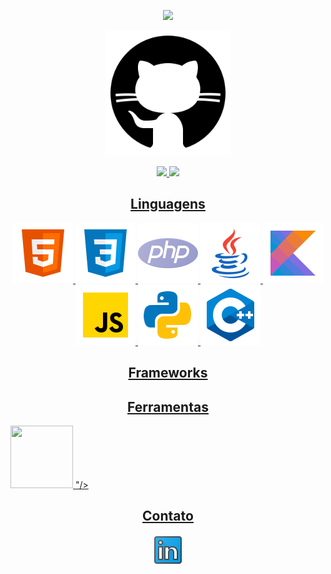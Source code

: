 <!-- Olá mensagem de apresentação com animação -->
<p align="center">
  <img src="https://readme-typing-svg.herokuapp.com/?lines=Seja+bem-vindo;Meu+nome+é;Joao+Pedro+Silva+de+Oliveira&center=true&width=380&height=45">
</p>


<!-- Foto -->
<p align="center">
  <img src="github-500.png" alt="Foto do Joao Pedro" height="200"/>
</p>

<div align="center">
  <a href="https://github.com/joaop0102">
  <img height="180em" src="https://github-readme-stats.vercel.app/api?username=joaop0102&show_icons=true&theme=dark&include_all_commits=true&count_private=true"/>
  <img height="180em" src="https://github-readme-stats.vercel.app/api/top-langs/?username=joaop0102&layout=compact&langs_count=7&theme=dark"/>
</div>
                                          
        
<!-- Ícones de linguagens -->
<h2 align="center">Linguagens</h2>
<p align="center">
  <img src="html5.png"/> 
  <img src="css3.png"/>
  <img src="php.png"/> 
  <img src="java.png"/>
  <img src="kotlin.png"/>
  <img src="javascript.png"/>
  <img src="python.png"/>
  <img src="c.png"/>
</p>

<h2 align="center">Frameworks</h2>
<p align="center">
</p>

<h2 align="center">Ferramentas</h2>
<img src="<svg xmlns="http://www.w3.org/2000/svg" x="0px" y="0px" width="100" height="100" viewBox="0 0 48 48">
<linearGradient id="HjBUFHyNtcsDcBgnZBZ2Sa_0OQR1FYCuA9f_gr1" x1="37.8" x2="37.8" y1="43.37" y2="7.42" gradientUnits="userSpaceOnUse"><stop offset="0" stop-color="#29b6f6"></stop><stop offset="1" stop-color="#13b2f6"></stop></linearGradient><path fill="url(#HjBUFHyNtcsDcBgnZBZ2Sa_0OQR1FYCuA9f_gr1)" d="M34.176,4.249c0.188,0.092,5.688,2.716,8.374,3.998C43.437,8.67,44,9.564,44,10.546v26.86	c0,0.981-0.559,1.874-1.443,2.299c-2.548,1.228-7.611,3.666-7.948,3.826C34.361,43.649,33.709,44,33.181,44	c-0.678,0-1.133-0.316-1.58-0.73L34,35.711V5.715l-2.254-1.135C32.228,4.109,32.896,4,33.291,4C33.653,4,33.948,4.138,34.176,4.249z"></path><linearGradient id="HjBUFHyNtcsDcBgnZBZ2Sb_0OQR1FYCuA9f_gr2" x1="6.085" x2="34.793" y1="34.801" y2="7.173" gradientUnits="userSpaceOnUse"><stop offset=".115" stop-color="#0076bb"></stop><stop offset=".257" stop-color="#0069b0"></stop><stop offset=".28" stop-color="#0069b0"></stop><stop offset=".424" stop-color="#0069b0"></stop><stop offset=".491" stop-color="#0072b7"></stop><stop offset=".577" stop-color="#0076bb"></stop><stop offset=".795" stop-color="#0076bb"></stop><stop offset="1" stop-color="#006eb9"></stop></linearGradient><path fill="url(#HjBUFHyNtcsDcBgnZBZ2Sb_0OQR1FYCuA9f_gr2)" d="M9,33.896l25-19.023V5.83c0-1.299-1.662-1.808-2.337-1.184	C31.008,5.25,4.658,29.239,4.658,29.239c-0.9,0.83-0.849,2.267,0.107,3.032c0,0,1.324,1.232,1.803,1.574	C7.304,34.37,8.271,34.43,9,33.896z"></path><path fill="#0288d1" d="M9,14.104l25,19.054v8.771c0,1.198-1.42,2.193-2.399,1.341L4.658,18.761	c-0.9-0.83-0.849-2.267,0.107-3.032c0,0,1.324-1.232,1.803-1.574C7.304,13.63,8.271,13.57,9,14.104z"></path>
</svg>"/>
<p align="center">
</p>
     
<div> 
  <h2 align="center">Contato</h2>
  <p align="center">
  <a href="https://www.linkedin.com/in/jo%C3%A3o-pedro-s-172b69274/" target="_blank"><img src="img-linkedin.png"></a>
    
</div>


